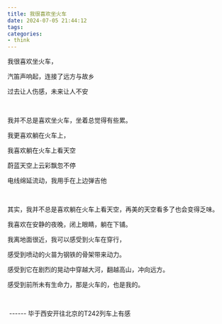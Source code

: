 ```yaml
---
title: 我很喜欢坐火车
date: 2024-07-05 21:44:12
tags:
categories:
- think
---
```




我很喜欢坐火车，

汽笛声响起，连接了远方与故乡

过去让人伤感，未来让人不安

<br>

我并不总是喜欢坐火车，坐着总觉得有些累。

我更喜欢躺在火车上，

我喜欢躺在火车上看天空

蔚蓝天空上云彩飘忽不停

电线绵延流动，我用手在上边弹吉他

<br>

其实，我并不总是喜欢躺在火车上看天空，再美的天空看多了也会变得乏味。

我喜欢在安静的夜晚，闭上眼睛，躺在下铺。

我离地面很近，我可以感受到火车在穿行，

感受到喷动的火苗为钢铁的骨架带来动力。

感受到它在剧烈的晃动中穿越大河，翻越高山，冲向远方。

感受到前所未有生命力，那是火车的，也是我的。

<br>

​																																													------ 毕于西安开往北京的T242列车上有感
